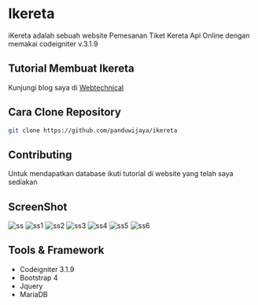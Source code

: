 # Ikereta

iKereta adalah sebuah website Pemesanan Tiket Kereta Api Online dengan memakai codeigniter v.3.1.9

## Tutorial Membuat Ikereta

Kunjungi blog saya di [Webtechnical](https://webtechnical.xyz/)

## Cara Clone Repository

```bash
git clone https://github.com/panduwijaya/ikereta
```

## Contributing
Untuk mendapatkan database ikuti tutorial di website yang telah saya sediakan

## ScreenShot
![ss](https://user-images.githubusercontent.com/29254321/58302389-0f713080-7e15-11e9-8cee-b4827264e690.png)
![ss1](https://user-images.githubusercontent.com/29254321/58302390-1009c700-7e15-11e9-9258-e919db3447b2.png)
![ss2](https://user-images.githubusercontent.com/29254321/58302391-1009c700-7e15-11e9-9be0-53efca0f4804.png)
![ss3](https://user-images.githubusercontent.com/29254321/58302392-1009c700-7e15-11e9-81e8-59be33cbefbb.png)
![ss4](https://user-images.githubusercontent.com/29254321/58302393-10a25d80-7e15-11e9-91c8-85ad14cc6166.png)
![ss5](https://user-images.githubusercontent.com/29254321/58302394-10a25d80-7e15-11e9-80cb-a7d81c1bc32a.png)
![ss6](https://user-images.githubusercontent.com/29254321/58302395-10a25d80-7e15-11e9-8e46-bfdef7d57f14.png)

## Tools & Framework
 * Codeigniter 3.1.9
 * Bootstrap 4
 * Jquery
 * MariaDB
